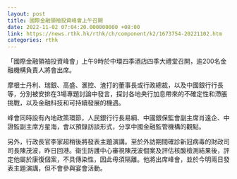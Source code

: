 ```yaml
---
layout: post
title: 國際金融領袖投資峰會上午召開
date: 2022-11-02 07:04:20.000000000 +08:00
link: https://news.rthk.hk/rthk/ch/component/k2/1673754-20221102.htm
categories: rthk
---
```


「國際金融領袖投資峰會」上午9時於中環四季酒店四季大禮堂召開，逾200名金融機構負責人將會出席。

摩根士丹利、瑞銀、高盛、滙控、渣打的董事長或行政總裁，以及中國銀行行長等，分別被安排在3場專題討論中發言，探討各地央行加息帶來的不確定性和滯脹挑戰，以及金融科技和可持續發展的機遇。

峰會同時設有內地政策環節，人民銀行行長易綱、中國銀保監會副主席肖遠企、中證監副主席方星海，會以預錄訪談形式，分享中國金融監管機構的觀點。

另外，行政長官李家超稍後將發表主題演講。至於外訪期間確診新冠病毒的財政司司長陳茂波，昨日回港。衞生防護中心審視陳茂波個案及評估核酸檢測結果後，評定他屬於康復個案，不具傳染性，因此毋須隔離。他將出席峰會，並於今明兩日發表主題演講，但不會參與宴會活動。
